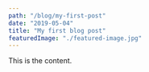 ```yaml
---
path: "/blog/my-first-post"
date: "2019-05-04"
title: "My first blog post"
featuredImage: "./featured-image.jpg"
---
```


This is the content.
